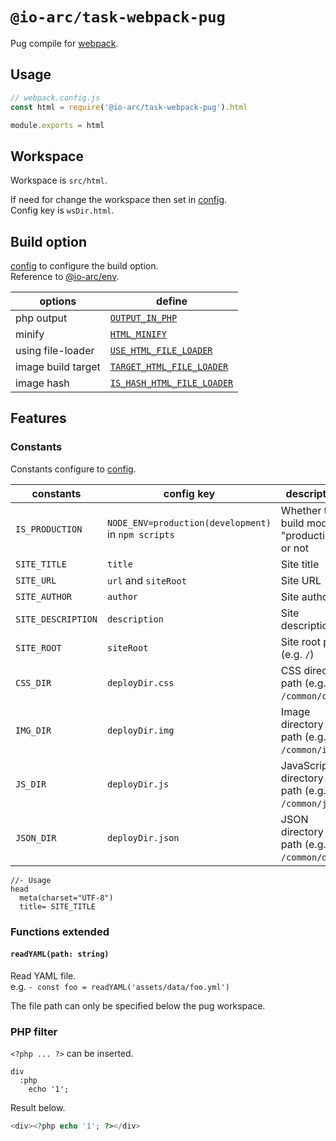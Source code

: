 # `@io-arc/task-webpack-pug`

Pug compile for [webpack](https://webpack.js.org/).

## Usage

```typescript
// webpack.config.js
const html = require('@io-arc/task-webpack-pug').html

module.exports = html
```

## Workspace

Workspace is `src/html`.

If need for change the workspace then set in [config](https://www.npmjs.com/package/node-config).  
Config key is `wsDir.html`.

## Build option

[config](https://www.npmjs.com/package/node-config) to configure the build option.  
Reference to [@io-arc/env](https://github.com/io-arc/io-arc/tree/master/packages/env).

| options            | define                                                                                                            |
| ------------------ | ----------------------------------------------------------------------------------------------------------------- |
| php output         | [`OUTPUT_IN_PHP`](https://github.com/io-arc/io-arc/tree/master/packages/env#output_in_php)                        |
| minify             | [`HTML_MINIFY`](https://github.com/io-arc/io-arc/tree/master/packages/env#html_minify)                            |
| using file-loader  | [`USE_HTML_FILE_LOADER`](https://github.com/io-arc/io-arc/tree/master/packages/env#use_html_file_loader)          |
| image build target | [`TARGET_HTML_FILE_LOADER`](https://github.com/io-arc/io-arc/tree/master/packages/env#target_html_file_loader)    |
| image hash         | [`IS_HASH_HTML_FILE_LOADER`](https://github.com/io-arc/io-arc/tree/master/packages/env#uis_hash_html_file_loader) |

## Features

### Constants

Constants configure to [config](https://www.npmjs.com/package/node-config).

| constants          | config key                                          | description                                   | @io-arc/env                                                                                        |
| ------------------ | --------------------------------------------------- | --------------------------------------------- | -------------------------------------------------------------------------------------------------- |
| `IS_PRODUCTION`    | `NODE_ENV=production(development)` in `npm scripts` | Whether the build mode is "production" or not |                                                                                                    |
| `SITE_TITLE`       | `title`                                             | Site title                                    | [`SITE_TITLE`](https://github.com/io-arc/io-arc/tree/master/packages/env#site_title)               |
| `SITE_URL`         | `url` and `siteRoot`                                | Site URL                                      | [`SITE_URL`](https://github.com/io-arc/io-arc/tree/master/packages/env#site_url)                   |
| `SITE_AUTHOR`      | `author`                                            | Site author                                   | [`SITE_AUTHOR`](https://github.com/io-arc/io-arc/tree/master/packages/env#site_author)             |
| `SITE_DESCRIPTION` | `description`                                       | Site description                              | [`SITE_DESCRIPTION`](https://github.com/io-arc/io-arc/tree/master/packages/env#site_description)   |
| `SITE_ROOT`        | `siteRoot`                                          | Site root path (e.g. `/`)                     | [`SITE_ROOT`](https://github.com/io-arc/io-arc/tree/master/packages/env#site_root)                 |
| `CSS_DIR`          | `deployDir.css`                                     | CSS directory path (e.g. `/common/css`)       | [`OUTPUT_CSS_ARRAY`](https://github.com/io-arc/io-arc/tree/master/packages/env#output_css_array)   |
| `IMG_DIR`          | `deployDir.img`                                     | Image directory path (e.g. `/common/img`)     | [`OUTPUT_IMG_ARRAY`](https://github.com/io-arc/io-arc/tree/master/packages/env#output_img_array)   |
| `JS_DIR`           | `deployDir.js`                                      | JavaScript directory path (e.g. `/common/js`) | [`OUTPUT_JS_ARRAY`](https://github.com/io-arc/io-arc/tree/master/packages/env#output_js_array)     |
| `JSON_DIR`         | `deployDir.json`                                    | JSON directory path (e.g. `/common/data`)     | [`OUTPUT_JSON_ARRAY`](https://github.com/io-arc/io-arc/tree/master/packages/env#output_json_array) |

```pug
//- Usage
head
  meta(charset="UTF-8")
  title= SITE_TITLE
```

### Functions extended

#### `readYAML(path: string)`

Read YAML file.  
e.g. `- const foo = readYAML('assets/data/foo.yml')`

The file path can only be specified below the pug workspace.

### PHP filter

`<?php ... ?>` can be inserted.

```pug
div
  :php
    echo '1';
```

Result below.

```php
<div><?php echo '1'; ?></div>
```
